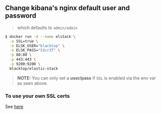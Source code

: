 ## Change kibana's nginx default user and password

> which defaults to `admin/admin`

```bash
$ docker run -d --name elstack \
  -e SSL=true \
  -e ELSK_USER="blacktop" \
  -e ELSK_PASS="S3cr3T" \
  -p 80:80 \
  -p 443:443 \
  -p 9200:9200 \
  blacktop/elastic-stack
```

> **NOTE:** You can only set a **user/pass** if `SSL` is enabled via the env var as seen above.

### To use your own SSL certs

See [here](ssl.md)
